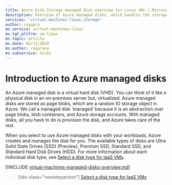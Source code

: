 ```yaml
---
title: Azure Disk Storage managed disk overview for Linux VMs | Microsoft Docs
description: Overview of Azure managed disks, which handles the storage accounts for you when using Linux VMs
services: "virtual-machines-linux,storage"
author: roygara
ms.service: virtual-machines-linux
ms.tgt_pltfrm: vm-linux
ms.topic: article
ms.date: 02/11/2019
ms.author: rogarana
ms.subservice: disks
---
```

# Introduction to Azure managed disks

An Azure managed disk is a virtual hard disk (VHD). You can think of it like a physical disk in an on-premises server but, virtualized. Azure managed disks are stored as page blobs, which are a random IO storage object in Azure. We call a managed disk ‘managed’ because it is an abstraction over page blobs, blob containers, and Azure storage accounts. With managed disks, all you have to do is provision the disk, and Azure takes care of the rest.

When you select to use Azure managed disks with your workloads, Azure creates and manages the disk for you. The available types of disks are Ultra Solid State Drives (SSD) (Preview), Premium SSD, Standard SSD, and Standard Hard Disk Drives (HDD). For more information about each individual disk type, see [Select a disk type for IaaS VMs](disks-types.md).

[!INCLUDE [virtual-machines-managed-disks-overview.md](../../../includes/virtual-machines-managed-disks-overview.md)]

> [!div class="nextstepaction"]
> [Select a disk type for IaaS VMs](disks-types.md)
